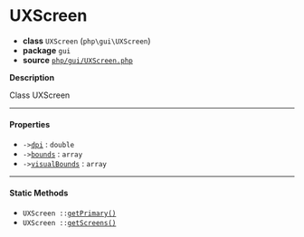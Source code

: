 # UXScreen

- **class** `UXScreen` (`php\gui\UXScreen`)
- **package** `gui`
- **source** [`php/gui/UXScreen.php`](./src/main/resources/JPHP-INF/sdk/php/gui/UXScreen.php)

**Description**

Class UXScreen

---

#### Properties

- `->`[`dpi`](#prop-dpi) : `double`
- `->`[`bounds`](#prop-bounds) : `array`
- `->`[`visualBounds`](#prop-visualbounds) : `array`

---

#### Static Methods

- `UXScreen ::`[`getPrimary()`](#method-getprimary)
- `UXScreen ::`[`getScreens()`](#method-getscreens)